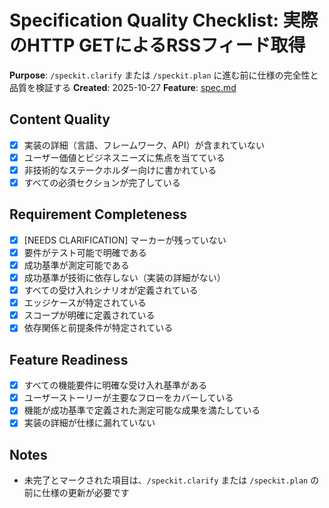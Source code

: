 # Specification Quality Checklist: 実際のHTTP GETによるRSSフィード取得

**Purpose**: `/speckit.clarify` または `/speckit.plan` に進む前に仕様の完全性と品質を検証する
**Created**: 2025-10-27
**Feature**: [spec.md](../spec.md)

## Content Quality

- [x] 実装の詳細（言語、フレームワーク、API）が含まれていない
- [x] ユーザー価値とビジネスニーズに焦点を当てている
- [x] 非技術的なステークホルダー向けに書かれている
- [x] すべての必須セクションが完了している

## Requirement Completeness

- [x] [NEEDS CLARIFICATION] マーカーが残っていない
- [x] 要件がテスト可能で明確である
- [x] 成功基準が測定可能である
- [x] 成功基準が技術に依存しない（実装の詳細がない）
- [x] すべての受け入れシナリオが定義されている
- [x] エッジケースが特定されている
- [x] スコープが明確に定義されている
- [x] 依存関係と前提条件が特定されている

## Feature Readiness

- [x] すべての機能要件に明確な受け入れ基準がある
- [x] ユーザーストーリーが主要なフローをカバーしている
- [x] 機能が成功基準で定義された測定可能な成果を満たしている
- [x] 実装の詳細が仕様に漏れていない

## Notes

- 未完了とマークされた項目は、`/speckit.clarify` または `/speckit.plan` の前に仕様の更新が必要です